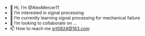- 👋 Hi, I’m @AlexMercer11
- 👀 I’m interested in signal processing
- 🌱 I’m currently learning signal processing for mechanical failure
- 💞️ I’m looking to collaborate on ...
- 📫 How to reach me srt0824@163.com

<!---
AlexMercer11/AlexMercer11 is a ✨ special ✨ repository because its `README.md` (this file) appears on your GitHub profile.
You can click the Preview link to take a look at your changes.
--->
